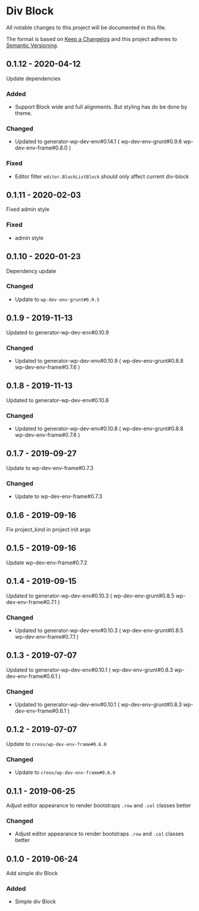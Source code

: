# Div Block

All notable changes to this project will be documented in this file.

The format is based on [Keep a Changelog](http://keepachangelog.com/) 
and this project adheres to [Semantic Versioning](http://semver.org/).

## 0.1.12 - 2020-04-12
Update dependencies

### Added
- Support Block wide and full alignments. But styling has do be done by theme.

### Changed
- Updated to generator-wp-dev-env#0.14.1 ( wp-dev-env-grunt#0.9.6 wp-dev-env-frame#0.8.0 )

### Fixed
- Editor filter `editor.BlockListBlock` should only affect current div-block

## 0.1.11 - 2020-02-03
Fixed admin style

### Fixed
- admin style

## 0.1.10 - 2020-01-23
Dependency update

### Changed
- Update to `wp-dev-env-grunt#0.9.5`

## 0.1.9 - 2019-11-13
Updated to generator-wp-dev-env#0.10.9

### Changed
- Updated to generator-wp-dev-env#0.10.9 ( wp-dev-env-grunt#0.8.8 wp-dev-env-frame#0.7.6 )

## 0.1.8 - 2019-11-13
Updated to generator-wp-dev-env#0.10.8

### Changed
- Updated to generator-wp-dev-env#0.10.8 ( wp-dev-env-grunt#0.8.8 wp-dev-env-frame#0.7.6 )

## 0.1.7 - 2019-09-27
Update to wp-dev-env-frame#0.7.3

### Changed
- Update to wp-dev-env-frame#0.7.3

## 0.1.6 - 2019-09-16
Fix project_kind in project init args

## 0.1.5 - 2019-09-16
Update wp-dev-env-frame#0.7.2

## 0.1.4 - 2019-09-15
Updated to generator-wp-dev-env#0.10.3 ( wp-dev-env-grunt#0.8.5 wp-dev-env-frame#0.7.1 )

### Changed
- Updated to generator-wp-dev-env#0.10.3 ( wp-dev-env-grunt#0.8.5 wp-dev-env-frame#0.7.1 )

## 0.1.3 - 2019-07-07
Updated to generator-wp-dev-env#0.10.1 ( wp-dev-env-grunt#0.8.3 wp-dev-env-frame#0.6.1 )

### Changed
- Updated to generator-wp-dev-env#0.10.1 ( wp-dev-env-grunt#0.8.3 wp-dev-env-frame#0.6.1 )

## 0.1.2 - 2019-07-07
Update to `croox/wp-dev-env-frame#0.6.0`

### Changed
- Update to `croox/wp-dev-env-frame#0.6.0`

## 0.1.1 - 2019-06-25
Adjust editor appearance to render bootstraps `.row` and `.col` classes better

### Changed
- Adjust editor appearance to render bootstraps `.row` and `.col` classes better

## 0.1.0 - 2019-06-24
Add simple div Block

### Added
- Simple div Block
